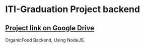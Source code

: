 # ITI-Graduation Project backend
## [Project link on Google Drive](https://drive.google.com/drive/folders/15rtwEEp5dW64PIdX9Uq75eJ6SYfc3COK)
OrganicFood Backend, Using NodeJS.
